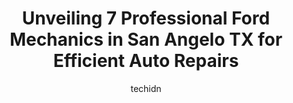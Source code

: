 ---
layout: ampstory
image: https://images.unsplash.com/photo-1639928845176-2804838ca715?ixlib=rb-4.0.3&ixid=MnwxMjA3fDB8MHxwaG90by1wYWdlfHx8fGVufDB8fHx8&auto=format&fit=crop&w=640&h=853&q=80
author: techidn
featured: false
description: If youre in need of trustworthy and skilled Ford Mechanic in San Angelo TX, USA, youll be pleased to discover the 7 best Ford Mechanic in town. Their expertise and commitment to customer s
title: Unveiling 7 Professional Ford Mechanics in San Angelo TX for Efficient Auto Repairs
cover:
   title: Unveiling 7 Professional Ford Mechanics in San Angelo TX for Efficient Auto Repairs
   subtitle: Rickpate
   background: https://images.unsplash.com/photo-1639928845176-2804838ca715?ixlib=rb-4.0.3&ixid=MnwxMjA3fDB8MHxwaG90by1wYWdlfHx8fGVufDB8fHx8&auto=format&fit=crop&w=640&h=853&q=80

pages: 
 - layout: thirds
   top: <h1>#1 Kellys Auto Repair</h1>
   bottom: "<p>One of San Angelos hidden gems! I had to have my vehicle repaired, and having used Kellys twice before for inspections, I figured Id give them a chance.  Wow!  Super p</p>"
   background: https://www.knot35.com/toplist/wp-content/uploads/2023/06/best-ford-mechanic-1-in-san-angelo-tx-1685833006.jpeg
   backgroundblur: true
 - layout: thirds
   top: <h1>#2 Premier Automotive</h1>
   bottom: "<p>620 Glenna St, San Angelo, TX 76901, United States</p>"
   background: https://www.knot35.com/toplist/wp-content/uploads/2023/06/best-ford-mechanic-2-in-san-angelo-tx-1685833006.jpeg
   cta:
      link: https://www.knot35.com/toplist/unveiling-7-professional-ford-mechanics-in-san-angelo-tx-for-efficient-auto-repairs/
      text: Unveiling 7 Professional Ford Mechanics in San Angelo TX for Efficient Auto Repairs
 - layout: thirds
   top: <h1>#3 J B Automotive</h1>
   bottom: "<p>75 E 6th St, San Angelo, TX 76903, United States</p>"
   background: https://www.knot35.com/toplist/wp-content/uploads/2023/06/best-ford-mechanic-3-in-san-angelo-tx-1685833006.jpeg
   cta:
      link: https://www.knot35.com/toplist/unveiling-7-professional-ford-mechanics-in-san-angelo-tx-for-efficient-auto-repairs/
      text: Unveiling 7 Professional Ford Mechanics in San Angelo TX for Efficient Auto Repairs
 - layout: thirds
   top: <h1>#4 Xcessive Auto Repair</h1>
   bottom: "<p>3006 W Houston Harte Expy, San Angelo, TX 76901, United States</p>"
   background: https://images.unsplash.com/photo-1496096265110-f83ad7f96608?ixlib=rb-4.0.3&ixid=MnwxMjA3fDB8MHxwaG90by1wYWdlfHx8fGVufDB8fHx8&auto=format&fit=crop&w=640&h=853&q=80
   cta:
      link: https://www.knot35.com/toplist/unveiling-7-professional-ford-mechanics-in-san-angelo-tx-for-efficient-auto-repairs/
      text: Unveiling 7 Professional Ford Mechanics in San Angelo TX for Efficient Auto Repairs
 - layout: thirds
   top: <h1>#5 G & G Automotive</h1>
   bottom: "<p>1121 Glenna St, San Angelo, TX 76901, United States</p>"
   background: https://images.unsplash.com/photo-1613843873231-1447db182f97?ixlib=rb-4.0.3&ixid=MnwxMjA3fDB8MHxwaG90by1wYWdlfHx8fGVufDB8fHx8&auto=format&fit=crop&w=640&h=853&q=80
   cta:
      link: https://www.knot35.com/toplist/unveiling-7-professional-ford-mechanics-in-san-angelo-tx-for-efficient-auto-repairs/
      text: Unveiling 7 Professional Ford Mechanics in San Angelo TX for Efficient Auto Repairs
 - layout: thirds
   top: <h1>#6 Alberts Automotive</h1>
   bottom: "<p>900 S Chadbourne St, San Angelo, TX 76903, United States</p>"
   background: https://images.unsplash.com/photo-1541356665065-22676f35dd40?ixlib=rb-4.0.3&ixid=MnwxMjA3fDB8MHxwaG90by1wYWdlfHx8fGVufDB8fHx8&auto=format&fit=crop&w=640&h=853&q=80
   cta:
      link: https://www.knot35.com/toplist/unveiling-7-professional-ford-mechanics-in-san-angelo-tx-for-efficient-auto-repairs/
      text: Unveiling 7 Professional Ford Mechanics in San Angelo TX for Efficient Auto Repairs
 - layout: thirds
   top: <h1>#7 Rudys Automotive</h1>
   bottom: "<p>123 N Main St, San Angelo, TX 76903, United States</p>"
   background: https://images.unsplash.com/photo-1564951434112-64d74cc2a2d7?ixlib=rb-4.0.3&ixid=MnwxMjA3fDB8MHxwaG90by1wYWdlfHx8fGVufDB8fHx8&auto=format&fit=crop&w=640&h=853&q=80
   cta:
      link: https://www.knot35.com/toplist/unveiling-7-professional-ford-mechanics-in-san-angelo-tx-for-efficient-auto-repairs/
      text: Unveiling 7 Professional Ford Mechanics in San Angelo TX for Efficient Auto Repairs
 - layout: thirds
   middle: Continue reading...
   background: https://images.unsplash.com/photo-1534312527009-56c7016453e6?ixlib=rb-4.0.3&ixid=MnwxMjA3fDB8MHxwaG90by1wYWdlfHx8fGVufDB8fHx8&auto=format&fit=crop&w=640&h=853&q=80
   cta:
      link: https://www.knot35.com/toplist/unveiling-7-professional-ford-mechanics-in-san-angelo-tx-for-efficient-auto-repairs/
      text: Unveiling 7 Professional Ford Mechanics in San Angelo TX for Efficient Auto Repairs
      
---